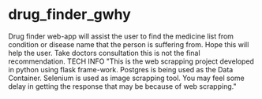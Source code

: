 # drug_finder_gwhy

Drug finder web-app will assist the user to find the medicine list from condition or disease name that the person is suffering from. Hope this will help the user. Take doctors consultation this is not the final recommendation. TECH INFO "This is the web scrapping project developed in python using flask frame-work. Postgres is being used as the Data Container. Selenium is used as image scrapping tool. You may feel some delay in getting the response that may be because of web scrapping."
